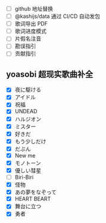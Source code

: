 - [ ] github 地址替换
- [ ] @kashijs/data 通过 CI/CD 自动发包
- [ ] 歌词导出 PDF
- [ ] 歌词进度模式
- [ ] 片假名注音
- [ ] 勘误指引
- [ ] 贡献指引

## yoasobi 超现实歌曲补全
- [x] 夜に駆ける
- [x] アイドル
- [x] 祝福
- [x] UNDEAD
- [x] ハルジオン
- [x] ミスター
- [x] 好きだ
- [x] もう少しだけ
- [x] だぶん
- [x] New me
- [x] モノトーン
- [x] 優しい彗星
- [ ] Biri-Biri
- [x] 怪物
- [x] あの夢をなぞって
- [x] HEART BEART
- [x] 舞台に立つ
- [x] 勇者